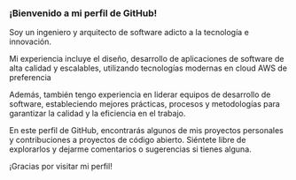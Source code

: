### ¡Bienvenido a mi perfil de GitHub!


Soy un ingeniero y arquitecto de software adicto a la tecnología e innovación. 

Mi experiencia incluye el diseño, desarrollo   de aplicaciones de software de alta calidad y escalables, utilizando tecnologías modernas en cloud AWS de preferencia

Además, también tengo experiencia en liderar equipos de desarrollo de software, estableciendo mejores prácticas, procesos y metodologías para garantizar la calidad y la eficiencia en el trabajo.

En este perfil de GitHub, encontrarás algunos de mis proyectos personales y contribuciones a proyectos de código abierto. Siéntete libre de explorarlos y dejarme comentarios o sugerencias si tienes alguna.

¡Gracias por visitar mi perfil!
